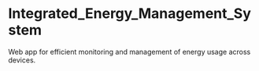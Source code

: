 # Integrated_Energy_Management_System
Web app for efficient monitoring and management of energy usage across devices.
